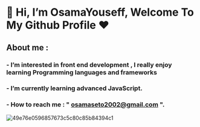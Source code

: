 # 👋 Hi, I’m **OsamaYouseff**, Welcome To My Github Profile ♥

## About me :
### - I’m interested in front end development , I really enjoy learning Programming languages and frameworks 
### - I’m currently learning advanced JavaScript.
### - How to reach me : " osamaseto2002@gmail.com ".
![49e76e0596857673c5c80c85b84394c1](https://github.com/OsamaYouseff/OsamaYouseff/assets/94643063/3a7212ea-ec22-4bf7-8be5-71b7d4602518)

